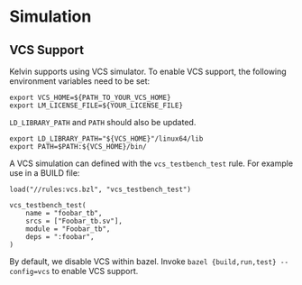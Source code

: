 # Simulation

## VCS Support

Kelvin supports using VCS simulator. To enable VCS support, the following
environment variables need to be set:

```
export VCS_HOME=${PATH_TO_YOUR_VCS_HOME}
export LM_LICENSE_FILE=${YOUR_LICENSE_FILE}
```

`LD_LIBRARY_PATH` and `PATH` should also be updated.

```
export LD_LIBRARY_PATH="${VCS_HOME}"/linux64/lib
export PATH=$PATH:${VCS_HOME}/bin/
```

A VCS simulation can defined with the `vcs_testbench_test` rule. For example
use in a BUILD file:

```
load("//rules:vcs.bzl", "vcs_testbench_test")

vcs_testbench_test(
    name = "foobar_tb",
    srcs = ["Foobar_tb.sv"],
    module = "Foobar_tb",
    deps = ":foobar",
)
```

By default, we disable VCS within bazel. Invoke
`bazel {build,run,test} --config=vcs` to enable VCS support.